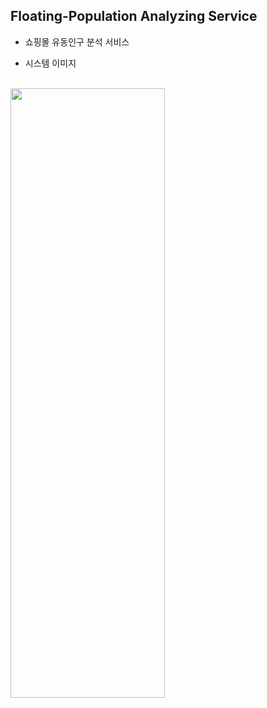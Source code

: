 ## Floating-Population Analyzing Service
* 쇼핑몰 유동인구 분석 서비스

* 시스템 이미지   
<br/>
<img src="https://user-images.githubusercontent.com/61045469/114060991-e0f98300-98d0-11eb-80d7-cf34c32a439a.png" width="70%" height="50%"></img><br/>
